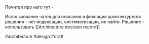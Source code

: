 Почитал про него тут - [](https://habr.com/ru/company/dododev/blog/578052/)

Использование чатов для описания и фиксации архитектурного решения - нет индексации, систематизации, не найти. Решение - использовать [[Architecture decision record]]

#architecture #design 
#draft